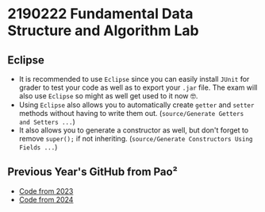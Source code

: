 # 2190222 Fundamental Data Structure and Algorithm Lab
## Eclipse
- It is recommended to use `Eclipse` since you can easily install `JUnit` for grader to test your code as well as to export your `.jar` file. The exam will also use `Eclipse` so might as well get used to it now 🤓.
- Using `Eclipse` also allows you to automatically create `getter` and `setter` methods without having to write them out. (`source/Generate Getters and Setters ...`)
- It also allows you to generate a constructor as well, but don't forget to remove `super();` if not inheriting. (`source/Generate Constructors Using Fields ...`)

## Previous Year's GitHub from Pao²
- [Code from 2023](https://github.com/Unfortunated/Fundamental-Data-Structure-And-Algorithm-Lab)
- [Code from 2024](https://github.com/Unfortunated/Data-Structure-2024)
